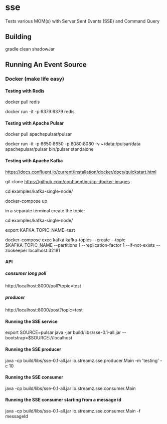 # sse
Tests various MOM(s) with Server Sent Events (SSE) and Command Query

## Building 
gradle clean shadowJar


## Running An Event Source

### Docker (make life easy)
#### Testing with Redis
docker pull redis

docker run -it -p 6379:6379 redis

#### Testing with Apache Pulsar
docker pull apachepulsar/pulsar

docker run -it -p 6650:6650 -p 8080:8080 -v ~/data:/pulsar/data apachepulsar/pulsar bin/pulsar standalone


#### Testing with Apache Kafka
https://docs.confluent.io/current/installation/docker/docs/quickstart.html

git clone https://github.com/confluentinc/cp-docker-images

cd examples/kafka-single-node/

docker-compose up

in a separate terminal create the topic:

cd examples/kafka-single-node/

export KAFKA_TOPIC_NAME=test

docker-compose exec kafka  kafka-topics --create --topic $KAFKA_TOPIC_NAME --partitions 1 --replication-factor 1 --if-not-exists --zookeeper localhost:32181

#### API
##### consumer long poll
http://localhost:8000/poll?topic=test

##### producer
http://localhost:8000/post?topic=test

#### Running the SSE service
export SOURCE=pulsar
java -jar build/libs/sse-0.1-all.jar --bootstrap=$SOURCE://localhost

#### Running the SSE producer
java -cp build/libs/sse-0.1-all.jar io.streamz.sse.producer.Main -m 'testing' -c 10

#### Running the SSE consumer
java -cp build/libs/sse-0.1-all.jar io.streamz.sse.consumer.Main

#### Running the SSE consumer starting from a message id
java -cp build/libs/sse-0.1-all.jar io.streamz.sse.consumer.Main -f messageId
